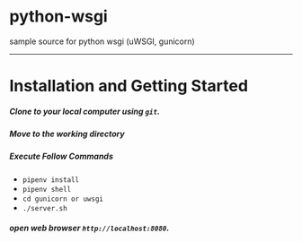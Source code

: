 # python-wsgi
sample source for python wsgi (uWSGI, gunicorn)
***
# Installation and Getting Started
##### Clone to your local computer using  `git`.
##### Move to the working directory
##### Execute Follow Commands
* `pipenv install`
* `pipenv shell`
* `cd gunicorn or uwsgi`
* `./server.sh`
##### open web browser `http://localhost:8080`.